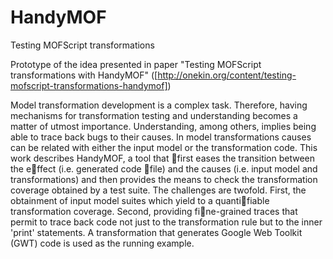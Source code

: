 # HandyMOF
Testing MOFScript transformations

Prototype of the idea presented in paper "Testing MOFScript transformations with HandyMOF" ([http://onekin.org/content/testing-mofscript-transformations-handymof])

Model transformation development is a complex task. Therefore, having mechanisms for transformation testing and understanding becomes a matter of utmost importance. Understanding, among others, implies being able to trace back bugs to their causes. In model transformations causes can be related with either the input model or the transformation code. This work describes HandyMOF, a tool that first eases the transition between the effect (i.e. generated code file) and
the causes (i.e. input model and transformations) and then provides the means to check the transformation coverage obtained by a test suite. The challenges are twofold. First, the obtainment of input model suites which yield to a quantifiable transformation coverage. Second, providing fine-grained traces that permit to trace back code not just to the transformation rule but to the inner 'print' statements. A transformation that generates Google Web Toolkit (GWT) code is used as the running example.
